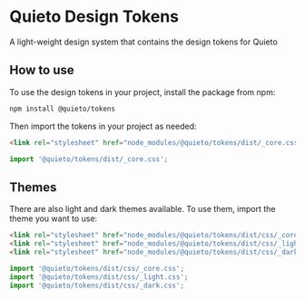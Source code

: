 # Quieto Design Tokens

A light-weight design system that contains the design tokens for Quieto

## How to use

To use the design tokens in your project, install the package from npm:

```bash
npm install @quieto/tokens
```

Then import the tokens in your project as needed:

```html
<link rel="stylesheet" href="node_modules/@quieto/tokens/dist/_core.css">
```

```js
import '@quieto/tokens/dist/_core.css';
```

## Themes
There are also light and dark themes available. To use them, import the theme you want to use:

```html
<link rel="stylesheet" href="node_modules/@quieto/tokens/dist/css/_core.css">
<link rel="stylesheet" href="node_modules/@quieto/tokens/dist/css/_light.css">
<link rel="stylesheet" href="node_modules/@quieto/tokens/dist/css/_dark.css">
```

```js
import '@quieto/tokens/dist/css/_core.css';
import '@quieto/tokens/dist/css/_light.css';
import '@quieto/tokens/dist/css/_dark.css';
```
